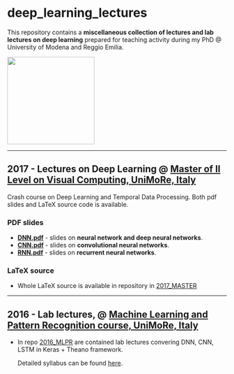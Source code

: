 # deep_learning_lectures

This repository contains a **miscellaneous collection of lectures and lab lectures on deep learning** prepared for teaching activity during my PhD @ University of Modena and Reggio Emilia.

<img src="https://github.com/ndrplz/deep_learning_lectures/blob/master/2017_MASTER/img/dnn/backprop/backprop.gif" height="200">

---

## 2017 - Lectures on Deep Learning @ [Master of II Level on Visual Computing, UniMoRe, Italy](http://www.mastermumet.unimore.it/)
Crash course on Deep Learning and Temporal Data Processing. Both pdf slides and LaTeX source code is available. 
  ### PDF slides
  - **[DNN.pdf](2017_MASTER/main_dnn.pdf)** -  slides on **neural network and deep neural networks**.
  - **[CNN.pdf](2017_MASTER/main_cnn.pdf)** - slides on **convolutional neural networks**.
  - **[RNN.pdf](2017_MASTER/main_rnn.pdf)** - slides on **recurrent neural networks**. 
  ### LaTeX source
  - Whole LaTeX source is available in repository in [2017_MASTER](2017_MASTER)

---

## 2016 - Lab lectures, @ [Machine Learning and Pattern Recognition course, UniMoRe, Italy](http://personale.unimore.it/AddressBook/classesContentAD/calderara/2016/43594/N0/N0/9999)
  - In repo [2016_MLPR](2016_MLPR) are contained lab lectures convering DNN, CNN, LSTM in Keras + Theano framework.
    
    Detailed syllabus can be found [here](2016_MLPR/README.md).
    
